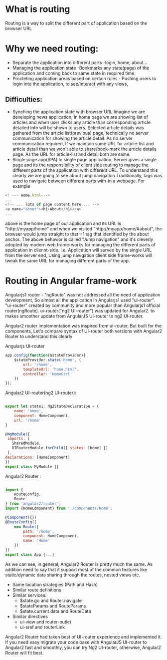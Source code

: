 # What is routing
   Routing is a way to split the different part of application based on the browser URL


# Why we need routing:
  * Separate the application into different parts -login, home, about...
  * Managing the application state -Bookmarks any state(page) of the application and coming back to same state in required time.
  * Procteting application areas based on certain rules - Pushing users to login into the application, to see/interact with any views,

## Difficulties:
* Synching the application state with browser URL
  Imagine we are developing news application, In home page we are showing list of articles and when user clicks any article than corresponding article detailed info will be shown to users. Selected article details was gathered from the article list(previous) page, technically no server communication for showing the article detail. As no server communication required, If we maintain same URL for article-list and article detail than we won't able to share/book-mark the article details page. As the URL for article-list and detail both are same.
* Single page app(SPA) 
  In single page application, Server gives a single page and its the responsibility of client side routing to manage the different parts of the application with different URL. To understand this clearly we are going to see about jump navigation Traditionally, <a> tags was used to navigate between different parts with-in a webpage. For example

```js
<! --- Home.html--->
...
<!-- ... lots of page content here ... -->
<a name="about"><h1>About</h1></a>      
...

```

above is the home page of our application and its URL is "http://myapp/home" and when we visited "http://myapp/home/#about", the browser would jump straight to that H1 tag
that identified by the about anchor. The above behavior is called "Jump navigation" and it's cleverly adopted by modern web frame-works for managing the different parts of application in cliennt-side.
i.e. Application will served by the single URL from the server end, Using jump navigation client side frame-works will tweak the same URL for managing different parts of the app.
 
# Routing in Angular frame-work

Angularjs1 router - "ngRoute" was not addressed all the need of application development, So almost all the application in Angularjs1 used "ui-router". "ui-router" created by community and more popular than Angularjs1 official router(ngRoute). ui-router("ng2 UI-router") was updated for Angular2. to makes smoother update from AngularJS UI-router to ng2 UI-router.

Angular2 router implementation was inspired from ui-router, But built for the components, Let's compare syntax of UI-router both versions with Angular2 Router to understand this clearly

Angularjs UI-router

```js
app.config(function($stateProvider){
    $stateProvider.state('home', {
        url: '/home',
        templateUrl: 'home.html',
        controller: 'HomeCtrl'
    })
});

```

Angular2 UI-router(ng2 UI-router):

```js

export let state1: Ng2StateDeclaration = {
    name: 'home',
    component: HomeComponent,
    url: '/home'
}

@NgModule({
 imports: [
   SharedModule,
   UIRouterModule.forChild({ states: [home] })
 ],
declarations: [HomeComponent]
})
export class MyModule {}

```

Angular2 Router :

```js

import {
    RouteConfig,
    Route
} from 'angular2/router';
import {HomeComponent} from './components/home';

@Component({})
@RouteConfig([
    new Route({ 
        path: '/home', 
        component: HomeComponent, 
        name: 'Home'
    })
])
export class App {...}

```

As we can see, in general, Angular2 Router is pretty much the same. As addition need to say that it support most of the common features like static/dynamic data sharing through the routes, nested views etc.

* Same location strategies (Path and Hash)
* Similar route definitions
* Similar services:
   * $state.go and Router.navigate
   * $stateParams and RouteParams
   * $state.current.data and RouteData
* Similar directives
   * ui-view and router-outlet
   * ui-sref and routerLink


Angular2 Router had taken best of UI-router experience and implemented it. If you need easy migrate your code base with AngularJS UI-router to Angular2 fast and smoothly, you can try Ng2 UI-router, otherwise, Angular2 Router will fit best.



